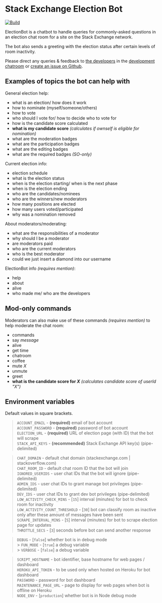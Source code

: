 # Stack Exchange Election Bot

[![Build](https://github.com/samliew/se-electionbot/actions/workflows/nodejs.yml/badge.svg)](https://github.com/samliew/se-electionbot/actions/workflows/nodejs.yml)

ElectionBot is a chatbot to handle queries for commonly-asked questions in an election chat room for a site on the Stack Exchange network.

The bot also sends a greeting with the election status after certain levels of room inactivity.

Please direct any queries & feedback to [the developers](https://github.com/samliew/se-electionbot/graphs/contributors) in the [development chatroom](https://chat.stackoverflow.com/rooms/190503/electionbot-development) or [create an issue on Github](https://github.com/samliew/se-electionbot/issues).

## Examples of topics the bot can help with

General election help:

- what is an election/ how does it work
- how to nominate (myself/someone/others)
- how to vote
- who should I vote for/ how to decide who to vote for
- how is the candidate score calculated
- **what is my candidate score** _(calculates if ownself is eligible for nomination)_
- what are the moderation badges
- what are the participation badges
- what are the editing badges
- what are the required badges _(SO-only)_

Current election info:

- election schedule
- what is the election status
- when is the election starting/ when is the next phase
- when is the election ending
- who are the candidates/nominees
- who are the winners/new moderators
- how many positions are elected
- how many users voted/participated
- why was a nomination removed

About moderators/moderating:

- what are the responsibilities of a moderator
- why should I be a moderator
- are moderators paid
- who are the current moderators
- who is the best moderator
- could we just insert a diamond into our username

ElectionBot info _(requires mention)_:

- help
- about
- alive
- who made me/ who are the developers

## Mod-only commands

Moderators can also make use of these commands _(requires mention)_ to help moderate the chat room:

- commands
- say _message_
- alive
- get time
- chatroom
- coffee
- mute _X_
- unmute
- greet
- **what is the candidate score for _X_** _(calculates candidate score of userId "X")_

## Environment variables

Default values in square brackets.

> `ACCOUNT_EMAIL` - **(required)** email of bot account<br>
> `ACCOUNT_PASSWORD` - **(required)** password of bot account<br>
> `ELECTION_URL` - **(required)** URL of election page (with ID) that the bot will scrape<br>
> `STACK_API_KEYS` - **(recommended)** Stack Exchange API key(s) (pipe-delimited)

> `CHAT_DOMAIN` - default chat domain (stackexchange.com | stackoverflow.com)<br>
> `CHAT_ROOM_ID` - default chat room ID that the bot will join<br>
> `IGNORED_USERIDS` - user chat IDs that the bot will ignore (pipe-delimited)<br>
> `ADMIN_IDS` - user chat IDs to grant manage bot privileges (pipe-delimited)<br>
> `DEV_IDS` - user chat IDs to grant dev bot privileges (pipe-delimited)<br>
> `LOW_ACTIVITY_CHECK_MINS` - [`15`] interval (minutes) for bot to check room for inactivity<br>
> `LOW_ACTIVITY_COUNT_THRESHOLD` - [`30`] bot can classify room as inactive only after these amount of messages have been sent<br>
> `SCRAPE_INTERVAL_MINS` - [`5`] interval (minutes) for bot to scrape election page for updates<br>
> `THROTTLE_SECS` - [`3`] seconds before bot can send another response

> `DEBUG` - [`false`] whether bot is in debug mode<br> > `FUN_MODE` - [`true`] a debug variable<br> > `VERBOSE` - [`false`] a debug variable

> `SCRIPT_HOSTNAME` - bot identifier, base hostname for web pages / dashboard<br>
> `HEROKU_API_TOKEN` - to be used only when hosted on Heroku for bot dashboard<br>
> `PASSWORD` - password for bot dashboard<br>
> `MAINTENANCE_PAGE_URL` - page to display for web pages when bot is offline on Heroku<br>
> `NODE_ENV` - [`production`] whether bot is in Node debug mode
